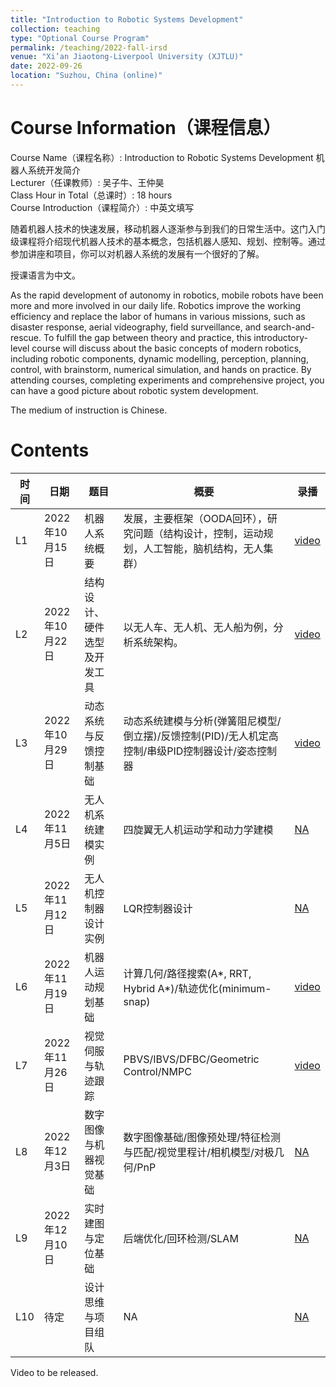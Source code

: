 ```yaml
---
title: "Introduction to Robotic Systems Development"
collection: teaching
type: "Optional Course Program"
permalink: /teaching/2022-fall-irsd
venue: "Xi’an Jiaotong-Liverpool University (XJTLU)"
date: 2022-09-26
location: "Suzhou, China (online)"
---
```



Course Information（课程信息）
======
Course Name（课程名称）: Introduction to Robotic Systems Development 机器人系统开发简介  
Lecturer（任课教师）: 吴子牛、王仲昊  
Class Hour in Total（总课时）: 18 hours  
Course Introduction（课程简介）: 中英文填写  

随着机器人技术的快速发展，移动机器人逐渐参与到我们的日常生活中。这门入门级课程将介绍现代机器人技术的基本概念，包括机器人感知、规划、控制等。通过参加讲座和项目，你可以对机器人系统的发展有一个很好的了解。

授课语言为中文。

As the rapid development of autonomy in robotics, mobile robots have been more and more involved in our daily life. Robotics improve the working efficiency and replace the labor of humans in various missions, such as disaster response, aerial videography, field surveillance, and search-and-rescue. To fulfill the gap between theory and practice, this introductory-level course will discuss about the basic concepts of modern robotics, including robotic components, dynamic modelling, perception, planning, control, with brainstorm, numerical simulation, and hands on practice. By attending courses, completing experiments and comprehensive project, you can have a good picture about robotic system development. 

The medium of instruction is Chinese.


Contents
======

| 时间 | 日期           | 题目                         | 概要                                                                                              | 录播 |
|------|----------------|------------------------------|---------------------------------------------------------------------------------------------------| ----------- |
| L1   | 2022年10月15日 | 机器人系统概要               | 发展，主要框架（OODA回环），研究问题（结构设计，控制，运动规划，人工智能，脑机结构，无人集群）    | [video]() |
| L2   | 2022年10月22日 | 结构设计、硬件选型及开发工具 | 以无人车、无人机、无人船为例，分析系统架构。                                                      | [video]() |
| L3   | 2022年10月29日 | 动态系统与反馈控制基础       | 动态系统建模与分析(弹簧阻尼模型/倒立摆)/反馈控制(PID)/无人机定高控制/串级PID控制器设计/姿态控制器 | [video]() |
| L4   | 2022年11月5日  | 无人机系统建模实例           | 四旋翼无人机运动学和动力学建模                                                                    | [NA]() |
| L5   | 2022年11月12日 | 无人机控制器设计实例         | LQR控制器设计                                                                                     | [NA]() |
| L6   | 2022年11月19日 | 机器人运动规划基础           | 计算几何/路径搜索(A*, RRT, Hybrid A*)/轨迹优化(minimum-snap)                                      | [video]() |
| L7   | 2022年11月26日 | 视觉伺服与轨迹跟踪           | PBVS/IBVS/DFBC/Geometric Control/NMPC                                                             | [video]() |
| L8   | 2022年12月3日  | 数字图像与机器视觉基础       | 数字图像基础/图像预处理/特征检测与匹配/视觉里程计/相机模型/对极几何/PnP                           | [NA]() |
| L9   | 2022年12月10日 | 实时建图与定位基础           | 后端优化/回环检测/SLAM                                                                            | [NA]() |
| L10  | 待定           | 设计思维与项目组队           |  NA                                                                                                 | [NA]() |

Video to be released.
